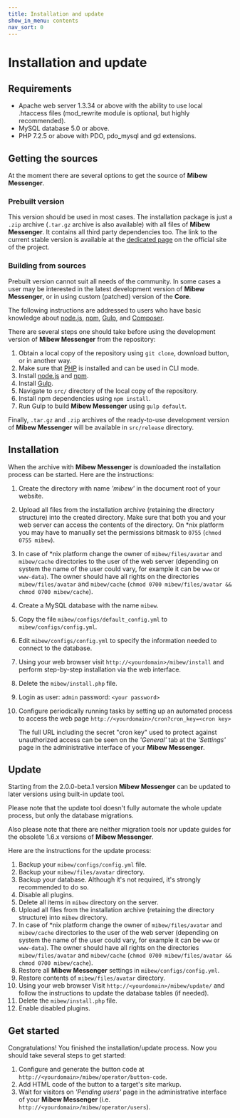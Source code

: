 ```yaml
---
title: Installation and update
show_in_menu: contents
nav_sort: 0
---
```


# Installation and update

## Requirements

 * Apache web server 1.3.34 or above with the ability to use local .htaccess
   files (mod_rewrite module is optional, but highly recommended).
 * MySQL database 5.0 or above.
 * PHP 7.2.5 or above with PDO, pdo_mysql and gd extensions.


## Getting the sources

At the moment there are several options to get the source of **Mibew
Messenger**.


### Prebuilt version

This version should be used in most cases. The installation package is just
a `.zip` archive (`.tar.gz` archive is also available) with all files of
**Mibew Messenger**. It contains all third party dependencies too. The link to
the current stable version is available at the
[dedicated page](https://mibew.org/download) on the official site of the
project.


### Building from sources

Prebuilt version cannot suit all needs of the community. In some cases a user
may be interested in the latest development version of **Mibew Messenger**, or
in using custom (patched) version of the **Core**.

The following instructions are addressed to users who have basic knowledge
about [node.js](http://nodejs.org/), [npm](https://www.npmjs.org/),
[Gulp](http://gulpjs.com/), and [Composer](https://getcomposer.org/).

There are several steps one should take before using the development version
of **Mibew Messenger** from the repository:

1. Obtain a local copy of the repository using `git clone`, download button,
   or in another way.
2. Make sure that [PHP](http://php.net/) is installed and can be used in CLI
   mode.
2. Install [node.js](http://nodejs.org/) and [npm](https://www.npmjs.org/).
3. Install [Gulp](http://gulpjs.com/).
5. Navigate to `src/` directory of the local copy of the repository.
6. Install npm dependencies using `npm install`.
7. Run Gulp to build **Mibew Messenger** using `gulp default`.

Finally, `.tar.gz` and `.zip` archives of the ready-to-use development version
of **Mibew Messenger** will be available in `src/release` directory.


## Installation

When the archive with **Mibew Messenger** is downloaded the installation
process can be started. Here are the instructions:

1. Create the directory with name _'mibew'_ in the document root of your
   website.
2. Upload all files from the installation archive (retaining the directory
   structure) into the created directory.
   Make sure that both you and your web server can access the contents of the
   directory. On \*nix platform you may have to manually set the permissions
   bitmask to `0755` (`chmod 0755 mibew`).
3. In case of \*nix platform change the owner of `mibew/files/avatar` and
   `mibew/cache` directories to the user of the web server (depending on
   system the name of the user could vary, for example it can be `www` or
   `www-data`).
   The owner should have all rights on the directories `mibew/files/avatar`
   and `mibew/cache`
   (`chmod 0700 mibew/files/avatar && chmod 0700 mibew/cache`).
4. Create a MySQL database with the name `mibew`.
5. Copy the file `mibew/configs/default_config.yml` to
   `mibew/configs/config.yml`.
6. Edit `mibew/configs/config.yml` to specify the information needed to
   connect to the database.
7. Using your web browser visit `http://<yourdomain>/mibew/install` and
   perform step-by-step installation via the web interface.
8. Delete the `mibew/install.php` file.
9. Login as
        user: `admin`
        password: `<your password>`
10. Configure periodically running tasks by setting up an automated
    process to access the web page
    `http://<yourdomain>/cron?cron_key=<cron key>`

    The full URL including the secret "cron key" used to protect against
    unauthorized access can be seen on the _'General'_ tab at the _'Settings'_
    page in the administrative interface of your **Mibew Messenger**.


## Update

Starting from the 2.0.0-beta.1 version **Mibew Messenger** can be updated to
later versions using built-in update tool.

Please note that the update tool doesn't fully automate the whole update
process, but only the database migrations.

Also please note that there are neither migration tools nor update guides for
the obsolete 1.6.x versions of **Mibew Messenger**.

Here are the instructions for the update process:

1. Backup your `mibew/configs/config.yml` file.
2. Backup your `mibew/files/avatar` directory.
3. Backup your database. Although it's not required, it's strongly recommended
   to do so.
3. Disable all plugins.
4. Delete all items in `mibew` directory on the server.
5. Upload all files from the installation archive (retaining the directory
   structure) into `mibew` directory.
6. In case of \*nix platform change the owner of `mibew/files/avatar` and
  `mibew/cache` directories to the user of the web server (depending on system
  the name of the user could vary, for example it can be `www` or `www-data`).
  The owner should have all rights on the directories `mibew/files/avatar` and
  `mibew/cache`
  (`chmod 0700 mibew/files/avatar && chmod 0700 mibew/cache`).
7. Restore all **Mibew Messenger** settings in `mibew/configs/config.yml`.
8. Restore contents of `mibew/files/avatar` directory.
9. Using your web browser Visit `http://<yourdomain>/mibew/update/` and follow
   the instructions to update the database tables (if needed).
10. Delete the `mibew/install.php` file.
11. Enable disabled plugins.

## Get started

Congratulations! You finished the installation/update process. Now you should
take several steps to get started:
1. Configure and generate the button code at
   `http://<yourdomain>/mibew/operator/button-code`.
2. Add HTML code of the button to a target's site markup.
3. Wait for visitors on _'Pending users'_ page in the administrative interface
   of your **Mibew Messenger** (i.e. `http://<yourdomain>/mibew/operator/users`).
